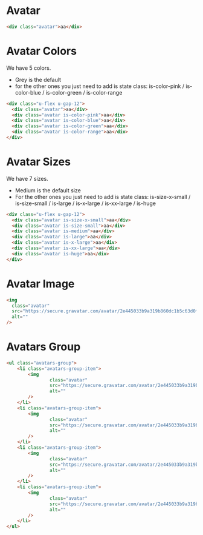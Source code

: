 # Avatar

```html
<div class="avatar">aa</div>
```

# Avatar Colors

We have 5 colors.

- Grey is the default
- for the other ones you just need to add is state class: is-color-pink / is-color-blue / is-color-green / is-color-range

```html
<div class="u-flex u-gap-12">
  <div class="avatar">aa</div>
  <div class="avatar is-color-pink">aa</div>
  <div class="avatar is-color-blue">aa</div>
  <div class="avatar is-color-green">aa</div>
  <div class="avatar is-color-range">aa</div>
</div>
```

# Avatar Sizes

We have 7 sizes.

- Medium is the default size
- For the other ones you just need to add is state class: is-size-x-small / is-size-small / is-large / is-x-large / is-xx-large / is-huge

```html
<div class="u-flex u-gap-12">
  <div class="avatar is-size-x-small">aa</div>
  <div class="avatar is-size-small">aa</div>
  <div class="avatar is-medium">aa</div>
  <div class="avatar is-large">aa</div>
  <div class="avatar is-x-large">aa</div>
  <div class="avatar is-xx-large">aa</div>
  <div class="avatar is-huge">aa</div>
</div>
```

# Avatar Image

```html
<img
  class="avatar"
  src="https://secure.gravatar.com/avatar/2e445033b9a319b860dc1b5c63d0f31a?s=250&r=pg&d=mm"
  alt=""
/>
```

# Avatars Group
```html
<ul class="avatars-group">
    <li class="avatars-group-item">
        <img
                class="avatar"
                src="https://secure.gravatar.com/avatar/2e445033b9a319b860dc1b5c63d0f31a?s=250&r=pg&d=mm"
                alt=""
        />
    </li>
    <li class="avatars-group-item">
        <img
                class="avatar"
                src="https://secure.gravatar.com/avatar/2e445033b9a319b860dc1b5c63d0f31a?s=250&r=pg&d=mm"
                alt=""
        />
    </li>
    <li class="avatars-group-item">
        <img
                class="avatar"
                src="https://secure.gravatar.com/avatar/2e445033b9a319b860dc1b5c63d0f31a?s=250&r=pg&d=mm"
                alt=""
        />
    </li>
    <li class="avatars-group-item">
        <img
                class="avatar"
                src="https://secure.gravatar.com/avatar/2e445033b9a319b860dc1b5c63d0f31a?s=250&r=pg&d=mm"
                alt=""
        />
    </li>
</ul>
```